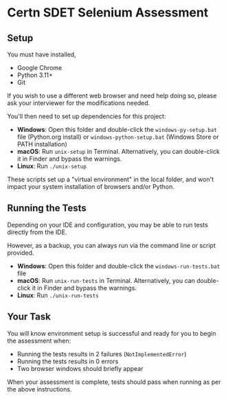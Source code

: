 # Certn SDET Selenium Assessment

## Setup

You must have installed,

- Google Chrome
- Python 3.11+
- Git

If you wish to use a different web browser and need help doing so, please ask
your interviewer for the modifications needed.

You'll then need to set up dependencies for this project:

- **Windows**: Open this folder and double-click the `windows-py-setup.bat` file
  (Python.org install) or `windows-python-setup.bat` (Windows Store or PATH
  installation)
- **macOS**: Run `unix-setup` in Terminal. Alternatively, you can double-click
  it in Finder and bypass the warnings.
- **Linux**: Run `./unix-setup`

These scripts set up a "virtual environment" in the local folder, and won't
impact your system installation of browsers and/or Python.

## Running the Tests

Depending on your IDE and configuration, you may be able to run tests directly
from the IDE.

However, as a backup, you can always run via the command line or script
provided.

- **Windows**: Open this folder and double-click the `windows-run-tests.bat` file
- **macOS**: Run `unix-run-tests` in Terminal. Alternatively, you can
  double-click it in Finder and bypass the warnings.
- **Linux**: Run `./unix-run-tests`

## Your Task

You will know environment setup is successful and ready for you to begin the
assessment when:

- Running the tests results in 2 failures (`NotImplementedError`)
- Running the tests results in 0 errors
- Two browser windows should briefly appear

When your assessment is complete, tests should pass when running as per the
above instructions.
